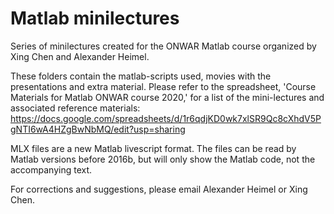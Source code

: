 # Matlab minilectures #

Series of minilectures created for the ONWAR Matlab course 
organized by Xing Chen and Alexander Heimel.

These folders contain the matlab-scripts used, movies with the
presentations and extra material. Please refer to the 
spreadsheet, 'Course Materials for Matlab ONWAR course 2020,'
for a list of the mini-lectures and associated reference
materials:
https://docs.google.com/spreadsheets/d/1r6qdjKD0wk7xlSR9Qc8cXhdV5PgNTI6wA4HZgBwNbMQ/edit?usp=sharing

MLX files are a new Matlab livescript format. The files can
be read by Matlab versions before 2016b, but will only show
the Matlab code, not the accompanying text.

For corrections and suggestions, please email Alexander Heimel 
or Xing Chen.
